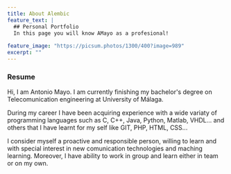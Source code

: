 ```yaml
---
title: About Alembic
feature_text: |
  ## Personal Portfolio
  In this page you will know AMayo as a profesional! 
  
feature_image: "https://picsum.photos/1300/400?image=989"
excerpt: ""
---
```

### Resume
Hi, I am Antonio Mayo. I am currently finishing my bachelor's degree on Telecomunication engineering at University of Málaga.

During my career I have been acquiring experience with a wide variaty of programming languages such as C, C++, Java, Python, Matlab, VHDL... and others that I have learnt for my self like GIT, PHP, HTML, CSS... 

I consider myself a proactive and responsible person, willing to learn and with special interest in new comunication technologies and maching learning. 
Moreover, I have ability to work in group and learn either in team or on my own.








